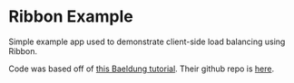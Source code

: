 # Ribbon Example

Simple example app used to demonstrate client-side load balancing using Ribbon.

Code was based off of [this Baeldung tutorial](https://www.baeldung.com/spring-cloud-rest-client-with-netflix-ribbon).
Their github repo is [here](https://github.com/eugenp/tutorials/tree/master/spring-cloud/spring-cloud-ribbon-client).